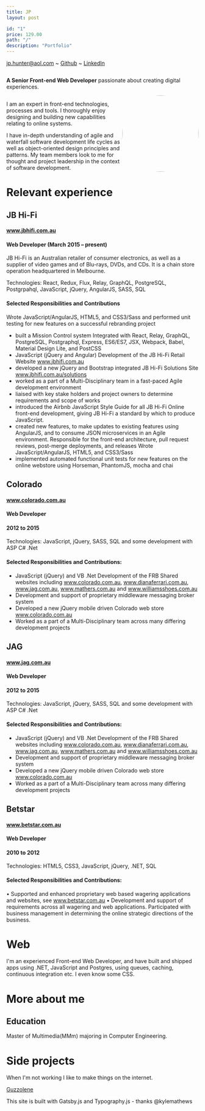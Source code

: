 ```yaml
---
title: JP
layout: post

id: "1"
price: 129.00
path: "/"
description: "Portfolio"
---
```



jp.hunter@aol.com ~ [Github](https://www.github.com/JPHUNTER "Github - JPHUNTER") ~ [LinkedIn](https://www.linkedin.com/in/john-paul-hunter "LinkedIn - JPHUNTER") 



<div>
    <div style="overflow: hidden;">
       <div>
            <p><strong>A Senior Front-end Web Developer</strong> passionate about creating digital experiences.</p>
       </div>
    </div>
    <div style="float:right; width: auto;">
       <div>
           <img height="200px" style="border-radius: 50%" src="https://github.com/JPHUNTER.png">
       </div>
    </div>
</div>

I am an expert in front-end technologies, processes and tools. I thoroughly enjoy designing and building new capabilities relating to online systems.

I have in-depth understanding of agile and waterfall software development life cycles as well as object-oriented design principles and patterns. My team members look to me for thought and project leadership in the context of software development.


# Relevant experience

## JB Hi-Fi
#### www.jbhifi.com.au
#### Web Developer (March 2015 – present)

JB Hi-Fi is an Australian retailer of consumer electronics, as well as a supplier of video games and of Blu-rays, DVDs, and CDs. It is a chain store operation headquartered in Melbourne.

Technologies: React, Redux, Flux, Relay, GraphQL, PostgreSQL, Postgrpahql, JavaScript, jQuery, AngularJS, SASS, SQL
#### Selected Responsibilities and Contributions
Wrote JavaScript/AngularJS, HTML5, and CSS3/Sass and performed unit testing for new features on a successful rebranding project
* built a Mission Control system Integrated with React, Relay, GraphQL, PostgreSQL, Postgraphql, Express, ES6/ES7, JSX, Webpack, Babel, Material Design Lite, and PostCSS
* JavaScript (jQuery and Angular) Development of the JB Hi-Fi Retail Website www.jbhifi.com.au
* developed a new jQuery and Bootstrap integrated JB Hi-Fi Solutions Site www.jbhifi.com.au/solutions
* worked as a part of a Multi-Disciplinary team in a fast-paced Agile development environment
* liaised with key stake holders and project owners to determine requirements and scope of works
* introduced the Airbnb JavaScript Style Guide for all JB Hi-Fi Online front-end development, 
giving JB Hi-Fi a standard by which to produce JavaScript.
* created new features, to make updates to existing features using AngularJS, and to consume JSON microservices in an Agile environment. Responsible for the front-end architecture, pull request reviews, post-merge deployments, and releases
Wrote JavaScript/AngularJS, HTML5, and CSS3/Sass 
* implemented automated functional unit tests for new features on the online webstore using Horseman, PhantomJS, mocha and chai

## Colorado
#### www.colorado.com.au
#### Web Developer  
#### 2012 to 2015

Technologies: JavaScript, jQuery, SASS, SQL and some development with ASP C# .Net
#### Selected Responsibilities and Contributions:
* JavaScript (jQuery) and VB .Net Development of the FRB Shared websites including www.colorado.com.au, www.dianaferrari.com.au, www.jag.com.au, www.mathers.com.au and www.williamsshoes.com.au 
* Development and support of proprietary middleware messaging broker system
* Developed a new jQuery mobile driven Colorado web store www.colorado.com.au
* Worked as a part of a Multi-Disciplinary team across many differing development projects

## JAG
#### www.jag.com.au
#### Web Developer  
#### 2012 to 2015
Technologies: JavaScript, jQuery, SASS, SQL and some development with ASP C# .Net
#### Selected Responsibilities and Contributions:
* JavaScript (jQuery) and VB .Net Development of the FRB Shared websites including www.colorado.com.au, www.dianaferrari.com.au, www.jag.com.au, www.mathers.com.au and www.williamsshoes.com.au 
* Development and support of proprietary middleware messaging broker system
* Developed a new jQuery mobile driven Colorado web store www.colorado.com.au
* Worked as a part of a Multi-Disciplinary team across many differing development projects

## Betstar

#### www.betstar.com.au
#### Web Developer  
#### 2010 to 2012
Technologies: HTML5, CSS3, JavaScript, jQuery, .NET, SQL
#### Selected Responsibilities and Contributions:
•	Supported and enhanced proprietary web based wagering applications and websites, see www.betstar.com.au
•	Development and support of requirements across all wagering and web applications.
Participated with business management in determining the online strategic directions of the business.

# Web

I'm an experienced Front-end Web Developer, and have built and shipped apps using .NET, JavaScript and Postgres, using queues, caching, continuous integration etc. I even know some CSS.

# More about me

## Education

Master of Multimedia(MMm) majoring in Computer Engineering.

# Side projects

When I'm not working I like to make things on the internet.

[Guzzolene](https://www.guzzolene.com "")

This site is built with Gatsby.js and Typography.js - thanks @kylemathews